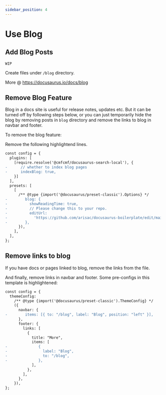 ```yaml
---
sidebar_position: 4
---
```


# Use Blog

## Add Blog Posts

`WIP`

Create files under `/blog` directory.

More @ https://docusaurus.io/docs/blog

## Remove Blog Feature

Blog in a docs site is useful for release notes, updates etc. But it can be turned off by following steps below, or you can just temporarily hide the blog by removing posts in `blog` directory and remove the links to blog in navbar and footer.

To remove the blog feature:

Remove the following highlightend lines.

```diff {4-5,11-16} title="docusaurus.config.js"
const config = {
  plugins: [
    [require.resolve('@cmfcmf/docusaurus-search-local'), {
-      // whether to index blog pages
-      indexBlog: true,
    }]
  ],
  presets: [
    [
      /** @type {import('@docusaurus/preset-classic').Options} */
-        blog: {
-          showReadingTime: true,
-          // Please change this to your repo.
-          editUrl:
-            'https://github.com/arisac/docusaurus-boilerplate/edit/main/blog/',
-        },
      }),
    ],
  ],
};
```

## Remove links to blog

If you have docs or pages linked to blog, remove the links from the file.

And finally, remove links in navbar and footer. Some pre-configs in this template is highlightened:

```diff {6,13-16}title="docusaurus.config.js"
const config = {
  themeConfig:
    /** @type {import('@docusaurus/preset-classic').ThemeConfig} */
    ({
      navbar: {
-        items: [{ to: "/blog", label: "Blog", position: "left" }],
      },
      footer: {
        links: [
          {
            title: "More",
            items: [
-              {
-                label: "Blog",
-                to: "/blog",
-              },
            ],
          },
        ],
      },
    }),
};
```
